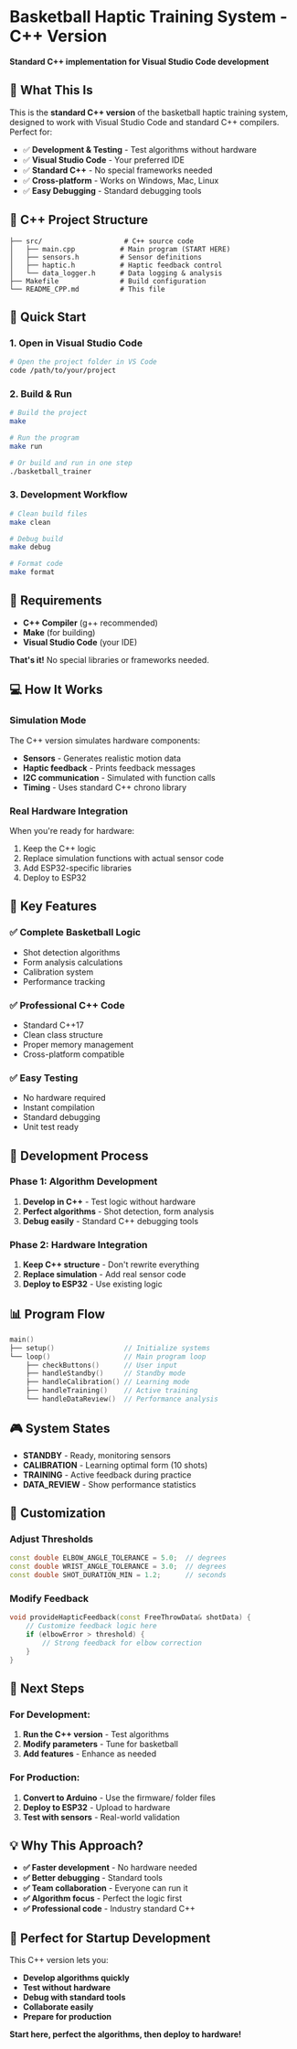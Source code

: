 # Basketball Haptic Training System - C++ Version

**Standard C++ implementation for Visual Studio Code development**

## 🎯 What This Is

This is the **standard C++ version** of the basketball haptic training system, designed to work with Visual Studio Code and standard C++ compilers. Perfect for:

- ✅ **Development & Testing** - Test algorithms without hardware
- ✅ **Visual Studio Code** - Your preferred IDE
- ✅ **Standard C++** - No special frameworks needed
- ✅ **Cross-platform** - Works on Windows, Mac, Linux
- ✅ **Easy Debugging** - Standard debugging tools

## 📁 C++ Project Structure

```
├── src/                    # C++ source code
│   ├── main.cpp           # Main program (START HERE)
│   ├── sensors.h          # Sensor definitions
│   ├── haptic.h           # Haptic feedback control
│   └── data_logger.h      # Data logging & analysis
├── Makefile               # Build configuration
└── README_CPP.md          # This file
```

## 🚀 Quick Start

### 1. Open in Visual Studio Code
```bash
# Open the project folder in VS Code
code /path/to/your/project
```

### 2. Build & Run
```bash
# Build the project
make

# Run the program
make run

# Or build and run in one step
./basketball_trainer
```

### 3. Development Workflow
```bash
# Clean build files
make clean

# Debug build
make debug

# Format code
make format
```

## 🔧 Requirements

- **C++ Compiler** (g++ recommended)
- **Make** (for building)
- **Visual Studio Code** (your IDE)

**That's it!** No special libraries or frameworks needed.

## 💻 How It Works

### **Simulation Mode**
The C++ version simulates hardware components:
- **Sensors** - Generates realistic motion data
- **Haptic feedback** - Prints feedback messages
- **I2C communication** - Simulated with function calls
- **Timing** - Uses standard C++ chrono library

### **Real Hardware Integration**
When you're ready for hardware:
1. Keep the C++ logic
2. Replace simulation functions with actual sensor code
3. Add ESP32-specific libraries
4. Deploy to ESP32

## 🎯 Key Features

### ✅ **Complete Basketball Logic**
- Shot detection algorithms
- Form analysis calculations  
- Calibration system
- Performance tracking

### ✅ **Professional C++ Code**
- Standard C++17
- Clean class structure
- Proper memory management
- Cross-platform compatible

### ✅ **Easy Testing**
- No hardware required
- Instant compilation
- Standard debugging
- Unit test ready

## 🔄 Development Process

### **Phase 1: Algorithm Development**
1. **Develop in C++** - Test logic without hardware
2. **Perfect algorithms** - Shot detection, form analysis
3. **Debug easily** - Standard C++ debugging tools

### **Phase 2: Hardware Integration**
1. **Keep C++ structure** - Don't rewrite everything
2. **Replace simulation** - Add real sensor code
3. **Deploy to ESP32** - Use existing logic

## 📊 Program Flow

```cpp
main() 
├── setup()                 // Initialize systems
└── loop()                  // Main program loop
    ├── checkButtons()      // User input
    ├── handleStandby()     // Standby mode
    ├── handleCalibration() // Learning mode
    ├── handleTraining()    // Active training
    └── handleDataReview()  // Performance analysis
```

## 🎮 System States

- **STANDBY** - Ready, monitoring sensors
- **CALIBRATION** - Learning optimal form (10 shots)
- **TRAINING** - Active feedback during practice
- **DATA_REVIEW** - Show performance statistics

## 🔧 Customization

### **Adjust Thresholds**
```cpp
const double ELBOW_ANGLE_TOLERANCE = 5.0;  // degrees
const double WRIST_ANGLE_TOLERANCE = 3.0;  // degrees
const double SHOT_DURATION_MIN = 1.2;      // seconds
```

### **Modify Feedback**
```cpp
void provideHapticFeedback(const FreeThrowData& shotData) {
    // Customize feedback logic here
    if (elbowError > threshold) {
        // Strong feedback for elbow correction
    }
}
```

## 🚀 Next Steps

### **For Development:**
1. **Run the C++ version** - Test algorithms
2. **Modify parameters** - Tune for basketball
3. **Add features** - Enhance as needed

### **For Production:**
1. **Convert to Arduino** - Use the firmware/ folder files
2. **Deploy to ESP32** - Upload to hardware
3. **Test with sensors** - Real-world validation

## 💡 Why This Approach?

- **✅ Faster development** - No hardware needed
- **✅ Better debugging** - Standard tools
- **✅ Team collaboration** - Everyone can run it
- **✅ Algorithm focus** - Perfect the logic first
- **✅ Professional code** - Industry standard C++

## 🎯 Perfect for Startup Development

This C++ version lets you:
- **Develop algorithms quickly**
- **Test without hardware**  
- **Debug with standard tools**
- **Collaborate easily**
- **Prepare for production**

**Start here, perfect the algorithms, then deploy to hardware!**
